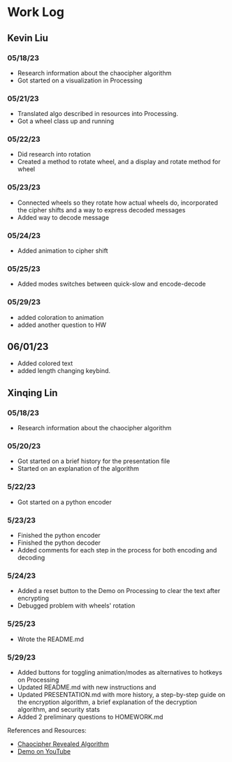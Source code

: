 # Work Log

## Kevin Liu

### 05/18/23

- Research information about the chaocipher algorithm
- Got started on a visualization in Processing

### 05/21/23

- Translated algo described in resources into Processing.
- Got a wheel class up and running

### 05/22/23

- Did research into rotation
- Created a method to rotate wheel, and a display and rotate method for 
wheel

### 05/23/23

- Connected wheels so they rotate how actual wheels do, incorporated the 
cipher shifts and a way to express decoded messages
- Added way to decode message

### 05/24/23
- Added animation to cipher shift

### 05/25/23
- Added modes switches between quick-slow and encode-decode

### 05/29/23
- added coloration to animation
- added another question to HW

## 06/01/23
- Added colored text 
- added length changing keybind.
## Xinqing Lin

### 05/18/23

- Research information about the chaocipher algorithm

### 05/20/23

- Got started on a brief history for the presentation file
- Started on an explanation of the algorithm

### 5/22/23

- Got started on a python encoder

### 5/23/23

- Finished the python encoder
- Finished the python decoder
- Added comments for each step in the process for both encoding and decoding

### 5/24/23

- Added a reset button to the Demo on Processing to clear the text after encrypting
- Debugged problem with wheels' rotation

### 5/25/23

- Wrote the README.md

### 5/29/23
- Added buttons for toggling animation/modes as alternatives to hotkeys on Processing
- Updated README.md with new instructions and 
- Updated PRESENTATION.md with more history, a step-by-step guide on the encryption algorithm, a brief explanation of the decryption algorithm, and security stats
- Added 2 preliminary questions to HOMEWORK.md

References and Resources:
- [Chaocipher Revealed Algorithm](http://www.chaocipher.com/ActualChaocipher/Chaocipher-Revealed-Algorithm.pdf)
- [Demo on YouTube](https://www.youtube.com/watch?v=0tL9A69olRc)
